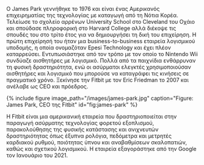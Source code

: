 Ο James Park γεννήθηκε το 1976 και είναι ένας Αμερικανός επιχειρηματίας της τεχνολογίας με καταγωγή από τη Νότια Κορέα. 
Τελείωσε το σχολείο αρρένων University School στο Cleveland του Οχάιο και σπούδασε πληροφορική στο Harvard College αλλά διέκοψε τις σπουδές του στο τρίτο έτος για να δημιουργήσει τη δική του επιχείρηση.
Η πρώτη επιχείρησή του ήταν μια business-to-business εταιρεία λογισμικού υποδομής, η οποία ονομαζόταν Epesi Technology και έχει πλέον καταρρεύσει.
Εντυπωσιάστηκε από τον τρόπο με τον οποίο το Nintendo Wii συνδύαζε αισθητήρες με λογισμικό. Πολλά από τα παιχνίδια ενθάρρυναν τη φυσική δραστηριότητα, ενώ οι ασύρματοι ελεγκτές χρησιμοποιούσαν αισθητήρες και λογισμικό που μπορούσε να καταγράφει τις κινήσεις σε πραγματικό χρόνο. Ξεκίνησε την Fitbit με τον Eric Friedman το 2007 και ανέλαβε ως CEO και πρόεδρος.

{% include figure image_path="/images/james-park.jpg" caption="Figure: James Park, CEO της Fitbit" id="fig:james-park" %}

Η Fitbit είναι μια αμερικανική εταιρεία που δραστηριοποιείται στην παραγωγή ασύρματης τεχνολογίας φορετού εξοπλισμού, παρακολούθησης της φυσικής κατάστασης και ανιχνευτών δραστηριότητας όπως έξυπνα ρολόγια, πεδόμετρα και μετρητές καρδιακού ρυθμού, ποιότητας ύπνου και αναβαθμίσεων σκαλοπατιών, καθώς και σχετικού λογισμικού. Η εταιρεία εξαγοράστηκε από την Google τον Ιανουάριο του 2021.
